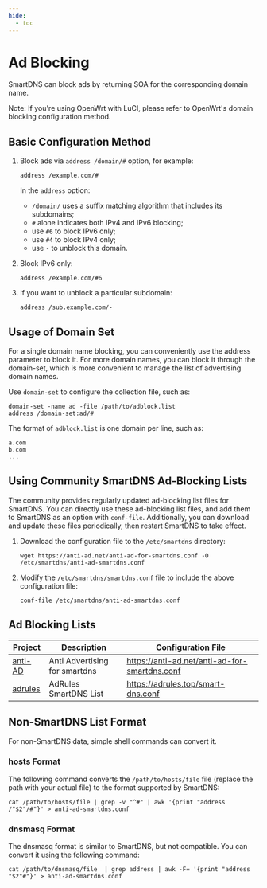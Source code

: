 ```yaml
---
hide:
  - toc
---
```


# Ad Blocking

SmartDNS can block ads by returning SOA for the corresponding domain name.

Note: If you're using OpenWrt with LuCI, please refer to OpenWrt's domain blocking configuration method.

## Basic Configuration Method

1. Block ads via `address /domain/#` option, for example:

    ```shell
    address /example.com/#
    ```

    In the `address` option:

    * `/domain/` uses a suffix matching algorithm that includes its subdomains;
    * `#` alone indicates both IPv4 and IPv6 blocking;
    * use `#6` to block IPv6 only;
    * use `#4` to block IPv4 only;
    * use `-` to unblock this domain.

1. Block IPv6 only:

    ```shell
    address /example.com/#6
    ```

1. If you want to unblock a particular subdomain:

    ```shell
    address /sub.example.com/-
    ```

## Usage of Domain Set

For a single domain name blocking, you can conveniently use the address parameter to block it. For more domain names, you can block it through the domain-set, which is more convenient to manage the list of advertising domain names.

Use `domain-set` to configure the collection file, such as:

```shell
domain-set -name ad -file /path/to/adblock.list
address /domain-set:ad/#
```

The format of `adblock.list` is one domain per line, such as:

```shell
a.com
b.com
...
```

## Using Community SmartDNS Ad-Blocking Lists

The community provides regularly updated ad-blocking list files for SmartDNS. You can directly use these ad-blocking list files, and add them to SmartDNS as an option with `conf-file`. Additionally, you can download and update these files periodically, then restart SmartDNS to take effect.

1. Download the configuration file to the `/etc/smartdns` directory:

    ```shell
    wget https://anti-ad.net/anti-ad-for-smartdns.conf -O /etc/smartdns/anti-ad-smartdns.conf
    ```

1. Modify the `/etc/smartdns/smartdns.conf` file to include the above configuration file:

    ```shell
    conf-file /etc/smartdns/anti-ad-smartdns.conf
    ```

## Ad Blocking Lists

| Project | Description | Configuration File |
| -- | -- | --
| [anti-AD](https://anti-ad.net/) | Anti Advertising for smartdns | https://anti-ad.net/anti-ad-for-smartdns.conf |
| [adrules](https://adrules.top/) | AdRules SmartDNS List | https://adrules.top/smart-dns.conf |

## Non-SmartDNS List Format

For non-SmartDNS data, simple shell commands can convert it.

### hosts Format

The following command converts the `/path/to/hosts/file` file (replace the path with your actual file) to the format supported by SmartDNS:

```shell
cat /path/to/hosts/file | grep -v "^#" | awk '{print "address /"$2"/#"}' > anti-ad-smartdns.conf
```

### dnsmasq Format

The dnsmasq format is similar to SmartDNS, but not compatible. You can convert it using the following command:

```shell
cat /path/to/dnsmasq/file  | grep address | awk -F= '{print "address "$2"#"}' > anti-ad-smartdns.conf
```

